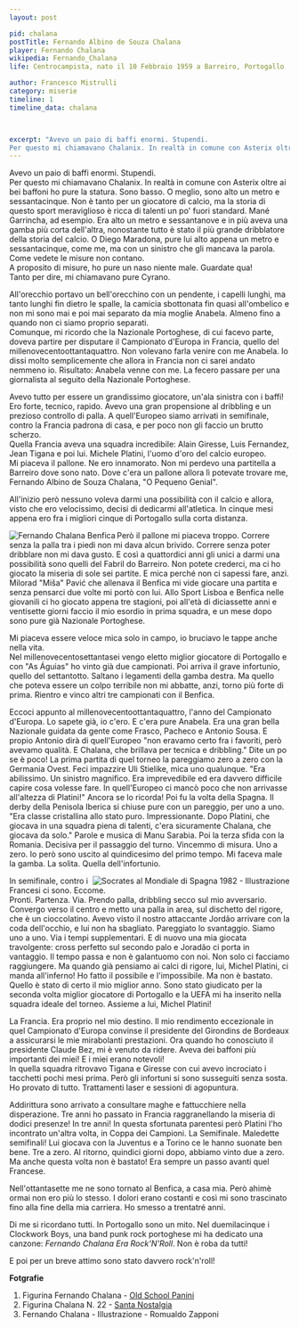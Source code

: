 ```yaml
---
layout: post

pid: chalana
postTitle: Fernando Albino de Souza Chalana
player: Fernando Chalana
wikipedia: Fernando_Chalana
life: Centrocampista, nato il 10 Febbraio 1959 a Barreiro, Portogallo

author: Francesco Mistrulli
category: miserie
timeline: 1
timeline_data: chalana



excerpt: "Avevo un paio di baffi enormi. Stupendi.
Per questo mi chiamavano Chalanix. In realtà in comune con Asterix oltre ai bei baffoni ho pure la statura. Sono basso."
---
```

Avevo un paio di baffi enormi. Stupendi.  
Per questo mi chiamavano Chalanix. In realtà in comune con Asterix oltre ai bei baffoni ho pure la statura. Sono basso. O meglio, sono alto un metro e sessantacinque. Non è tanto per un giocatore di calcio, ma la storia di questo sport meraviglioso è ricca di talenti un po' fuori standard. Mané Garrincha, ad esempio. Era alto un metro e sessantanove e in più aveva una gamba più corta dell'altra, nonostante tutto è stato il più grande dribblatore della storia del calcio.
O Diego Maradona, pure lui alto appena un metro e sessantacinque, come me, ma con un sinistro che gli mancava la parola.  
Come vedete le misure non contano.  
A proposito di misure, ho pure un naso niente male. Guardate qua!   
Tanto per dire, mi chiamavano pure Cyrano.  

All'orecchio portavo un bell'orecchino con un pendente, i capelli lunghi, ma tanto lunghi fin dietro le spalle, la camicia sbottonata fin quasi all'ombelico e non mi sono mai e poi mai separato da mia moglie Anabela. Almeno fino a quando non ci siamo proprio separati.   
Comunque, mi ricordo che la Nazionale Portoghese, di cui facevo parte, doveva partire per disputare il Campionato d'Europa in Francia, quello del millenovecentoottantaquattro. Non volevano farla venire con me Anabela. Io dissi molto semplicemente che allora in Francia non ci sarei andato nemmeno io. Risultato: Anabela venne con me. La fecero passare per una giornalista al seguito della Nazionale Portoghese.  

Avevo tutto per essere un grandissimo giocatore, un'ala sinistra con i baffi!
Ero forte, tecnico, rapido. Avevo una gran propensione al dribbling e un prezioso controllo di palla. A quell'Europeo siamo arrivati in semifinale, contro la Francia padrona di casa, e per poco non gli faccio un brutto scherzo.  
Quella Francia aveva una squadra incredibile: Alain Giresse, Luis Fernandez, Jean Tigana e poi lui. Michele Platini, l'uomo d'oro del calcio europeo.  
Mi piaceva il pallone. Ne ero innamorato. Non mi perdevo una partitella a Barreiro dove sono nato. Dove c'era un pallone allora lì potevate trovare me, Fernando Albino de Souza Chalana, "O Pequeno Genial".

All'inizio però nessuno voleva darmi una possibilità con il calcio e allora, visto che ero velocissimo, decisi di dedicarmi all'atletica. In cinque mesi appena ero fra i migliori cinque di Portogallo sulla corta distanza.  

<img class="responsive-img border w30 margin-1em" src="http://lh4.ggpht.com/_V78tgti2DFM/TVP9dew_BxI/AAAAAAAAG4s/5-kA8oY1uVo/chalana_benfica_sn_05_thumb%5B1%5D.jpg?imgmax=800" alt="Fernando Chalana Benfica" align="left">  

Però il pallone mi piaceva troppo. Correre senza la palla tra i piedi non mi dava alcun brivido. Correre senza poter dribblare non mi dava gusto. E così a quattordici anni gli unici a darmi una possibilità sono quelli del Fabril do Barreiro. Non potete crederci, ma ci ho giocato la miseria di sole sei partite. E mica perché non ci sapessi fare, anzi. Milorad "Miša" Pavić che allenava il Benfica mi vide giocare una partita e senza pensarci due volte mi portò con lui. Allo Sport Lisboa e Benfica nelle giovanili ci ho giocato appena tre stagioni, poi all'età di diciassette anni e ventisette giorni faccio il mio esordio in prima squadra, e un mese dopo sono pure già Nazionale Portoghese.  

Mi piaceva essere veloce mica solo in campo, io bruciavo le tappe anche nella vita.  
Nel millenovecentosettantasei vengo eletto miglior giocatore di Portogallo e con "As Águias" ho vinto già due campionati. Poi arriva il grave infortunio, quello del settantotto. Saltano i legamenti della gamba destra. Ma quello che poteva essere un colpo terribile non mi abbatte, anzi, torno più forte di prima. Rientro e vinco altri tre campionati con il Benfica.  

Eccoci appunto al millenovecentoottantaquattro, l'anno del Campionato d'Europa. Lo sapete già, io c'ero. E c'era pure Anabela. Era una gran bella Nazionale guidata da gente come Frasco, Pacheco e Antonio Sousa. E propio Antonio dirà di quell'Europeo "non eravamo certo fra i favoriti, però avevamo qualità. E Chalana, che brillava per tecnica e dribbling." Dite un po se è poco!
La prima partita di quel torneo la pareggiamo zero a zero con la Germania Ovest. Feci impazzire Uli Stielike, mica uno qualunque. "Era abilissimo. Un sinistro magnifico. Era imprevedibile ed era davvero difficile capire cosa volesse fare. In quell'Europeo ci mancò poco che non arrivasse all'altezza di Platini!" Ancora se lo ricorda! Poi fu la volta della Spagna. Il derby della Penisola Iberica si chiuse pure con un pareggio, per uno a uno. "Era classe cristallina allo stato puro. Impressionante. Dopo Platini, che giocava in una squadra piena di talenti, c'era sicuramente Chalana, che giocava da solo." Parole e musica di Manu Sarabia. Poi la terza sfida con la Romania. Decisiva per il passaggio del turno. Vincemmo di misura. Uno a zero. Io però sono uscito al quindicesimo del primo tempo. Mi faceva male la gamba. La solita. Quella dell'infortunio.  

<img class="responsive-img w50 margin-1em border" src="{{site.baseurl}}/assets/pics/illustrazioni/{{page.pid}}.jpg" alt="Socrates al Mondiale di Spagna 1982 - Illustrazione" align="right">

In semifinale, contro i Francesi ci sono. Eccome.  
Pronti. Partenza. Via. Prendo palla, dribbling secco sul mio avversario. Convergo verso il centro e metto una palla in area, sul dischetto del rigore, che è un cioccolatino. Avevo visto il nostro attaccante Jordão arrivare con la coda dell'occhio, e lui non ha sbagliato. Pareggiato lo svantaggio. Siamo uno a uno. Via i tempi supplementari. E di nuovo una mia giocata travolgente: cross perfetto sul secondo palo e Joradão ci porta in vantaggio. Il tempo passa e non è galantuomo con noi. Non solo ci facciamo raggiungere. Ma quando già pensiamo ai calci di rigore, lui, Michel Platini, ci manda all'inferno! Ho fatto il possibile e l'impossibile. Ma non è bastato.  
Quello è stato di certo il mio miglior anno. Sono stato giudicato per la seconda volta miglior giocatore di Portogallo e la UEFA mi ha inserito nella squadra ideale del torneo. Assieme a lui, Michel Platini!  

La Francia. Era proprio nel mio destino. Il mio rendimento eccezionale in quel Campionato d'Europa convinse il presidente del Girondins de Bordeaux a assicurarsi le mie mirabolanti prestazioni. Ora quando ho conosciuto il presidente Claude Bez, mi è venuto da ridere. Aveva dei baffoni più importanti dei miei! E i miei erano notevoli!  
In quella squadra ritrovavo Tigana e Giresse con cui avevo incrociato i tacchetti pochi mesi prima. Però gli infortuni si sono susseguiti senza sosta. Ho provato di tutto. Trattamenti laser e sessioni di agopuntura.  

Addirittura sono arrivato a consultare maghe e fattucchiere nella disperazione. Tre anni ho passato in Francia raggranellando la miseria di dodici presenze! In tre anni! In questa sfortunata parentesi però Platini l'ho incontrato un'altra volta, in Coppa dei Campioni. La Semifinale. Maledette semifinali! Lui giocava con la Juventus e a Torino ce le hanno suonate ben bene. Tre a zero. Al ritorno, quindici giorni dopo, abbiamo vinto due a zero. Ma anche questa volta non è bastato! Era sempre un passo avanti quel Francese.  

Nell'ottantasette me ne sono tornato al Benfica, a casa mia. Però ahimè ormai non ero più lo stesso. I dolori erano costanti e così mi sono trascinato fino alla fine della mia carriera. Ho smesso a trentatré anni.  

Di me si ricordano tutti. In Portogallo sono un mito. Nel duemilacinque i Clockwork Boys, una band punk rock portoghese mi ha dedicato una canzone: *Fernando Chalana Era Rock'N'Roll*.
Non è roba da tutti!  

E poi per un breve attimo sono stato davvero rock'n'roll!

<div class="post-disclaimer">
<b>Fotgrafie</b><br/>
<ol>
	<li>Figurina Fernando Chalana - <a href="http://www.oldschoolpanini.com/2011/01/paninomorphologie-fernando-chalana.html" target="_blank">Old School Panini</a></li>
	<li>Figurina Chalana N. 22 - <a href="http://www.santanostalgia.com/2011/02/chalana.html" target="_blank">Santa Nostalgia</a></li>
	<li>Fernando Chalana - Illustrazione - Romualdo Zapponi</li>
</ol>
</div>

<script>


    var chalana=[
                    {
                        type:"birth",
                        category:"event",
                        timestamps:[new Date(1959,2-1,10)],
                        text:{
                            body:"Il 10 Febbraio 1959, nasce a Barreiro, Portogallo, Fernando Albino de Souza Chalana.",
                            link:null
                        }
                    },
                    {
                        type:"club",
                        category:"range",
                        timestamps:[1973,1974],
                        team:"Barreirense",
                        text:{
                            body:"Inizia la sua carriera nelle giovanili della Barreirense.",
                            link:null
                        }
                    },
                    {
                        type:"club",
                        category:"range",
                        timestamps:[1974,1976],
                        team:"Benfica",
                        text:{
                            body:"Prima di diventare professionista gioca due stagioni nelle giovanili del Benfica.",
                            link:null
                        }
                    },
                    {
                        type:"club",
                        category:"range",
                        timestamps:[1976,1984],
                        team:"Benfica",
                        text:{
                            body:"Dal 1976 al 1984 gioca nel Benfica. Colleziona 193 apparizioni e 32 reti.",
                            link:null
                        }
                    },
                    {
                        type:"club",
                        category:"range",
                        timestamps:[1984,1987],
                        team:"Bordeaux",
                        text:{
                            body:"Nel 1984 emigra in Francia per giocare nel Bordeaux. Gioca solamente 12 partite, segnando un solo goal.",
                            link:null
                        }
                    },
                    {
                        type:"club",
                        category:"range",
                        timestamps:[1987,1990],
                        team:"Benfica",
                        text:{
                            body:"Nel 1987 torna nel Benfica. Gioca 32 partite e segna 4 reti.",
                            link:null
                        }
                    },
                    {
                        type:"club",
                        category:"range",
                        timestamps:[1990,1991],
                        team:"Belenenses",
                        text:{
                            body:"Nel 1990 gioca una stagione per il Belenenses, collezionando 13 presenze.",
                            link:null
                        }
                    },
                    {
                        type:"club",
                        category:"range",
                        timestamps:[1991,1992],
                        team:"Estrela Amadora",
                        text:{
                            body:"Nel 1991 gioca per l'Estela Amadora dove chiude la sua carriera di giocatore con un goal in nove presenze.",
                            link:null
                        }
                    },
                    {
                        type:"national",
                        timestamps:[1976,1988],
                        team:"Portogallo",
                        apps:27,
                        goals:2
                    },
                    {
			            type:"trainer",
			            category:"range",
			            timestamps:[2003,2004],
			            team:"Paços Ferreira",
			            text:{

			                body:"Dal 2003 &egrave; assistente allenatore nel Paços Ferreira.",
			                link:null
			            }
			        },
			        {
			            type:"trainer",
			            category:"range",
			            timestamps:[2004,2005],
			            team:"Oriental",
			            text:{

			                body:"Nel 2004 diventa allenatore del Oriental.",
			                link:null
			            }
			        },
			        {
			            type:"trainer",
			            category:"range",
			            timestamps:[2005,2009],
			            team:"Benfica",
			            text:{

			                body:"Dal 2005 al 2009 &egrave; assistente allenatore nel Benfica.",
			                link:null
			            }
			        },
			        {
                        type:"cup",
                        category:"event",
                        timestamps:[new Date(2008,3-1,15),new Date(2008,6-1,15)],
                        cup:"ALLENATORE",
                        team:"Benfica",
                        text:{
                            body:"Nel Marzo del 2008 subentra a Josè Antonio Camacho nel ruolo di Allenatore del Benfica fino alla fine della stagione."
                        }
                    },
			        {
                        type:"cup",
                        category:"event",
                        timestamps:[new Date(1984,8-1,15),new Date(1984,8-1,15)],
                        cup:"EUROPEI",
                        team:"Portogallo",
                        text:{
                            body:"Nel 1984 partecipa ai Campionati Europei in Francia."
                        }
                    },
                    {
                        type:"history",
                        category:"event",
                        timestamps:[new Date(1974,4-1,25)],
                        text:{

                            body:"<b>La Rivoluzione dei Garofani</b><br/>Colpo di Stato incruento attuato nel 1974 da militari dell'ala progressista delle forze armate del Portogallo che pose fine al lungo regime autoritario fondato da António Salazar e che portò al ripristino della democrazia nel Paese dopo due anni di transizione tormentati da aspre lotte politiche.",
                            link:"http://it.wikipedia.org/wiki/Rivoluzione_dei_garofani"
                        }
                    }

                ];
</script>
